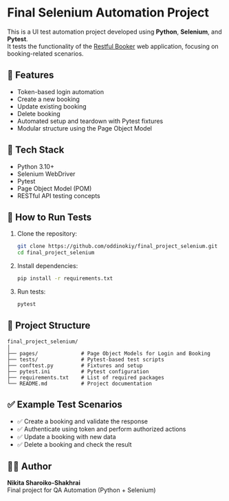 
# Final Selenium Automation Project

This is a UI test automation project developed using **Python**, **Selenium**, and **Pytest**.  
It tests the functionality of the [Restful Booker](https://restful-booker.herokuapp.com) web application, focusing on booking-related scenarios.

## 📌 Features
- Token-based login automation
- Create a new booking
- Update existing booking
- Delete booking
- Automated setup and teardown with Pytest fixtures
- Modular structure using the Page Object Model

## 🧰 Tech Stack
- Python 3.10+
- Selenium WebDriver
- Pytest
- Page Object Model (POM)
- RESTful API testing concepts

## 🚀 How to Run Tests

1. Clone the repository:
   ```bash
   git clone https://github.com/oddinokiy/final_project_selenium.git
   cd final_project_selenium
   ```

2. Install dependencies:
   ```bash
   pip install -r requirements.txt
   ```

3. Run tests:
   ```bash
   pytest
   ```

## 📂 Project Structure

```
final_project_selenium/
│
├── pages/              # Page Object Models for Login and Booking
├── tests/              # Pytest-based test scripts
├── conftest.py         # Fixtures and setup
├── pytest.ini          # Pytest configuration
├── requirements.txt    # List of required packages
└── README.md           # Project documentation
```

## ✅ Example Test Scenarios
- ✅ Create a booking and validate the response
- ✅ Authenticate using token and perform authorized actions
- ✅ Update a booking with new data
- ✅ Delete a booking and check the result

## 👨‍💻 Author
**Nikita Sharoiko-Shakhrai**  
Final project for QA Automation (Python + Selenium)

